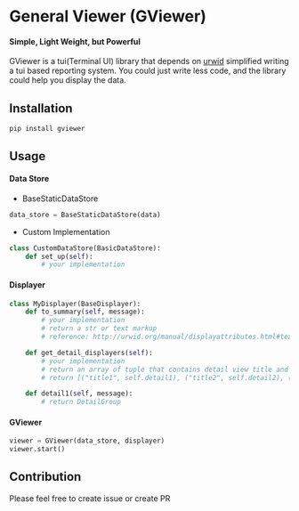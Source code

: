 # General Viewer (GViewer)

#### Simple, Light Weight, but Powerful 
GViewer is a tui(Terminal UI) library that depends on [urwid](https://github.com/urwid/urwid) simplified writing a tui based reporting system.
You could just write less code, and the library could help you display the data.


## Installation
```
pip install gviewer
```


## Usage
#### Data Store
- BaseStaticDataStore
```python
data_store = BaseStaticDataStore(data)
```
- Custom Implementation
```python
class CustomDataStore(BasicDataStore):
    def set_up(self):
        # your implementation
```

#### Displayer
```python
class MyDisplayer(BaseDisplayer):
    def to_summary(self, message):
        # your implementation
        # return a str or text markup
        # reference: http://urwid.org/manual/displayattributes.html#text-markup

    def get_detail_displayers(self):
        # your implementation
        # return an array of tuple that contains detail view title and a function that transform message to detail
        # return [("title1", self.detail1), ("title2", self.detail2), ("title3", self.any_name_you_want)]

    def detail1(self, message):
        # return DetailGroup
```

#### GViewer
```python
viewer = GViewer(data_store, displayer)
viewer.start()
```

## Contribution
Please feel free to create issue or create PR
